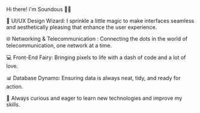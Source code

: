 Hi there! i'm Soundous 🎀🦢

🎨 UI/UX Design Wizard: I sprinkle a little magic to make interfaces seamless and aesthetically pleasing that enhance the user experience.

🌐 Networking & Telecommunication : Connecting the dots in the world of telecommunication, one network at a time.

💻 Front-End Fairy: Bringing pixels to life with a dash of code and a lot of love.

📊 Database Dynamo: Ensuring data is always neat, tidy, and ready for action.

🦢  Always curious and eager to learn new technologies and improve my skills.



<!---
sndsette/sndsette is a ✨ special ✨ repository because its `README.md` (this file) appears on your GitHub profile.
You can click the Preview link to take a look at your changes.
--->

